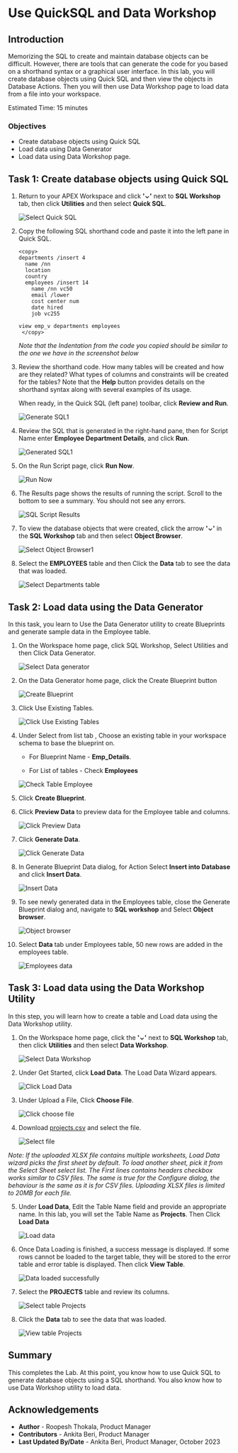 # Use QuickSQL and Data Workshop

## Introduction

Memorizing the SQL to create and maintain database objects can be difficult. However, there are tools that can generate the code for you based on a shorthand syntax or a graphical user interface. In this lab, you will create database objects using Quick SQL and then view the objects in Database Actions. Then you will then use Data Workshop page to load data from a file into your workspace.

Estimated Time: 15 minutes

### Objectives

- Create database objects using Quick SQL
- Load data using Data Generator
- Load data using Data Workshop page.

## Task 1: Create database objects using Quick SQL

1. Return to your APEX Workspace and click **'⌄'** next to **SQL Workshop** tab, then click **Utilities** and then select **Quick SQL**.

   ![Select Quick SQL](images/navigate-to-quicksql1.png " ")

2. Copy the following SQL shorthand code and paste it into the left pane in Quick SQL.

    ```
    <copy>
    departments /insert 4
      name /nn
      location
      country
      employees /insert 14
        name /nn vc50
        email /lower
        cost center num
        date hired
        job vc255

    view emp_v departments employees
     </copy>
    ```
    *Note that the Indentation from the code you copied should be similar to the one we have in the screenshot below*

3. Review the shorthand code. How many tables will be created and how are they related? What types of columns and constraints will be created for the tables? Note that the **Help** button provides details on the shorthand syntax along with several examples of its usage.

    When ready, in the Quick SQL (left pane) toolbar, click **Review and Run**.

   ![Generate SQL1](./images/generate-sql1.png " ")

4. Review the SQL that is generated in the right-hand pane, then for Script Name enter **Employee Department Details**, and click **Run**.  

   ![Generated SQL1](images/save-sql-scripts1.png " ")

5. On the Run Script page, click **Run Now**.

    ![Run Now](images/run-now1.png " ")

6. The Results page shows the results of running the script. Scroll to the bottom to see a summary. You should not see any errors.

    ![SQL Script Results](images/results.png " ")

7. To view the database objects that were created, click the arrow  **'⌄'** in the **SQL Workshop** tab and then select **Object Browser**.

    ![Select Object Browser1](images/navigate-to-object-browser4.png " ")

8. Select the **EMPLOYEES** table and then Click the **Data** tab to see the data that was loaded.

    ![Select Departments table](images/select-departments-table.png " ")

## Task 2: Load data using the Data Generator

In this task, you learn to Use the Data Generator utility to create Blueprints and generate sample data in the Employee table.

1. On the Workspace home page, click SQL Workshop, Select Utilities and then Click Data Generator.

    ![Select Data generator](images/select-data-generator.png " ")

2. On the Data Generator home page, click the Create Blueprint button

    ![Create Blueprint](images/create-blueprint.png " ")

3. Click Use Existing Tables.

    ![Click Use Existing Tables](images/use-existing-tables.png " ")

4. Under Select from list tab , Choose an existing table in your workspace schema to base the blueprint on.

    - For Blueprint Name - **Emp_Details**.

    - For List of tables -  Check **Employees**  

    ![Check Table Employee](images/check-table-employee.png " ")

5. Click **Create Blueprint**.

6. Click **Preview Data** to preview data for the Employee table and columns.

    ![Click Preview Data](images/click-preview-data.png " ")

7. Click **Generate Data**.    

    ![Click Generate Data](images/click-generate-data.png " ")

8. In Generate Blueprint Data dialog, for Action Select **Insert into Database** and click **Insert Data**.

    ![Insert Data](images/insert-data.png " ")

9. To see newly generated data in the Employees table, close the Generate Blueprint dialog and, navigate to **SQL workshop** and Select **Object browser**.    

    ![Object browser](images/object-browser6.png " ")

10. Select **Data** tab under Employees table, 50 new rows are added in the employees table.    

    ![Employees data](images/employees-data.png " ")

## Task 3: Load data using the Data Workshop Utility

In this step, you will learn how to create a table and Load data using the Data Workshop utility.

1. On the Workspace home page, click the **'⌄'** next to **SQL Workshop** tab, then click **Utilities** and then select **Data Workshop**.

   ![Select Data Workshop](images/navigate-to-data-workshop1.png " ")

2. Under Get Started, click **Load Data**. The Load Data Wizard appears.

   ![Click Load Data](images/click-data-load1.png " ")

3. Under Upload a File, Click **Choose File**.

   ![Click choose file](images/choose-file-to-load1.png " ")

4. Download [projects.csv](files/projects.csv) and select the file.

   ![Select file](images/select-appropriate-file1.png " ")

  *Note: If the uploaded XLSX file contains multiple worksheets, Load Data wizard picks the first sheet by default. To load another sheet, pick it from the Select Sheet select list. The First lines contains headers checkbox works similar to CSV files. The same is true for the Configure dialog, the behaviour is the same as it is for CSV files. Uploading XLSX files is limited to 20MB for each file.*

5. Under **Load Data**, Edit the Table Name field and provide an appropriate name. In this lab, you will set the Table Name as **Projects**. Then Click **Load Data**

   ![Load data](images/load-data1.png " ")

6. Once Data Loading is finished, a success message is displayed. If some rows cannot be loaded to the target table, they will be stored to the error table and error table is displayed. Then click **View Table**.

   ![Data loaded successfully](images/data-loaded-successfully.png " ")

7. Select the **PROJECTS** table and review its columns.

    ![Select table Projects](images/navigate-to-table1.png " ")

8. Click the **Data** tab to see the data that was loaded.

    ![View table Projects](images/view-projects-table-data1.png " ")

## Summary
This completes the Lab. At this point, you know how to use Quick SQL to generate database objects using a SQL shorthand. You also know how to use Data Workshop utility to load data.

## Acknowledgements
* **Author** - Roopesh Thokala, Product Manager
* **Contributors** - Ankita Beri, Product Manager
* **Last Updated By/Date** - Ankita Beri, Product Manager, October 2023
